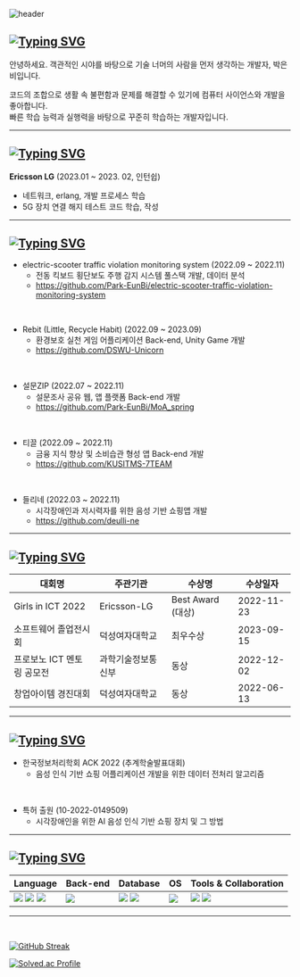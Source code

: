 ![header](https://capsule-render.vercel.app/api?type=shark&color=auto&height=95&section=header)


## [![Typing SVG](https://readme-typing-svg.demolab.com?font=Do+Hyeon&pause=1000&color=F7F7F7&repeat=false&random=false&width=435&lines=%F0%9F%91%A9%E2%80%8D%F0%9F%92%BB+About+Eunbi)](https://git.io/typing-svg)     
안녕하세요. 객관적인 시야를 바탕으로 기술 너머의 사람을 먼저 생각하는 개발자, 박은비입니다. 

코드의 조합으로 생활 속 불편함과 문제를 해결할 수 있기에 컴퓨터 사이언스와 개발을 좋아합니다.    
빠른 학습 능력과 실행력을 바탕으로 꾸준히 학습하는 개발자입니다.

---

## [![Typing SVG](https://readme-typing-svg.demolab.com?font=Do+Hyeon&pause=1000&color=F7F7F7&repeat=false&random=false&width=435&lines=%F0%9F%96%A5%EF%B8%8FCareer)](https://git.io/typing-svg)    

**Ericsson LG** (2023.01 ~ 2023. 02, 인턴쉽)

- 네트워크, erlang, 개발 프로세스 학습
- 5G 장치 연결 해지 테스트 코드 학습, 작성


---

## [![Typing SVG](https://readme-typing-svg.demolab.com?font=Do+Hyeon&pause=1000&color=F7F7F7&repeat=false&random=false&width=435&lines=%F0%9F%8F%83%E2%80%8D%E2%99%80%EF%B8%8FProject+%26+Activites)](https://git.io/typing-svg)     
- electric-scooter traffic violation monitoring system (2022.09 ~ 2022.11)
  - 전동 킥보드 횡단보도 주행 감지 시스템 풀스택 개발, 데이터 분석
  - https://github.com/Park-EunBi/electric-scooter-traffic-violation-monitoring-system      
 <br/>
      
- Rebit (Little, Recycle Habit) (2022.09 ~ 2023.09)          
  - 환경보호 실천 게임 어플리케이션 Back-end, Unity Game 개발    
  - https://github.com/DSWU-Unicorn        
<br/>    
       
- 설문ZIP (2022.07 ~ 2022.11)
  - 설문조사 공유 웹, 앱 플랫폼 Back-end 개발
  - https://github.com/Park-EunBi/MoA_spring     
 <br/>
            
- 티끌 (2022.09 ~ 2022.11)
   - 금융 지식 향상 및 소비습관 형성 앱 Back-end 개발
   - https://github.com/KUSITMS-7TEAM     
 <br/>
        
- 들리네 (2022.03 ~ 2022.11)
  - 시각장애인과 저시력자를 위한 음성 기반 쇼핑앱 개발
  - https://github.com/deulli-ne
       
---

## [![Typing SVG](https://readme-typing-svg.demolab.com?font=Do+Hyeon&pause=1000&color=F7F7F7&repeat=false&random=false&width=435&lines=%F0%9F%8F%86+%EC%88%98%EC%83%81%EA%B2%BD%EB%A0%A5)](https://git.io/typing-svg)     
| 대회명 | 주관기관 | 수상명 | 수상일자 |
| --- | --- | --- | --- |
| Girls in ICT 2022 | Ericsson-LG | Best Award (대상) | 2022-11-23 |
| 소프트웨어 졸업전시회 | 덕성여자대학교 | 최우수상 | 2023-09-15 |
| 프로보노 ICT 멘토링 공모전 | 과학기술정보통신부 | 동상 | 2022-12-02 |
| 창업아이템 경진대회 | 덕성여자대학교 | 동상 | 2022-06-13 |

---

## [![Typing SVG](https://readme-typing-svg.demolab.com?font=Do+Hyeon&pause=1000&color=F7F7F7&repeat=false&random=false&width=435&lines=%F0%9F%93%96+%EB%85%BC%EB%AC%B8+%26+%ED%8A%B9%ED%97%88+%EC%B6%9C%EC%9B%90)](https://git.io/typing-svg)      
- 한국정보처리학회 ACK 2022 (추계학술발표대회)
  - 음성 인식 기반 쇼핑 어플리케이션 개발을 위한 데이터 전처리 알고리즘

<br/>    
     
- 특허 출원 (10-2022-0149509)    
  - 시각장애인을 위한 AI 음성 인식 기반 쇼핑 장치 및 그 방법      


---
## [![Typing SVG](https://readme-typing-svg.demolab.com?font=Do+Hyeon&pause=1000&color=F7F7F7&repeat=false&random=false&width=435&lines=%F0%9F%9B%A0%EF%B8%8F+Stack)](https://git.io/typing-svg)      
<div align=center> 

| Language | Back-end | Database | OS | Tools & Collaboration | 
| --- | --- | --- | --- | ---|
| <img src="https://img.shields.io/badge/java-007396?style=for-the-badge&logo=java&logoColor=white"> <img src="https://img.shields.io/badge/python-3776AB?style=for-the-badge&logo=python&logoColor=white"> <img src="https://img.shields.io/badge/c++-00599C?style=for-the-badge&logo=c%2B%2B&logoColor=white"> | <img src="https://img.shields.io/badge/Spring-6DB33F?style=for-the-badge&logo=Spring&logoColor=white"> | <img src="https://img.shields.io/badge/mysql-4479A1?style=for-the-badge&logo=mysql&logoColor=white">  <img src="https://img.shields.io/badge/aws-232F3E?style=for-the-badge&logo=aws&logoColor=white"> | <img src="https://img.shields.io/badge/linux-FCC624?style=for-the-badge&logo=linux&logoColor=black"> |   <img src="https://img.shields.io/badge/github-181717?style=for-the-badge&logo=github&logoColor=white"> <img src="https://img.shields.io/badge/git-F05032?style=for-the-badge&logo=git&logoColor=white"> |

</div>

---



<br>
  
[![GitHub Streak](https://streak-stats.demolab.com?user=Park-Eunbi&theme=material-palenight&hide_border=true)](https://git.io/streak-stats)

[![Solved.ac Profile](http://mazassumnida.wtf/api/v2/generate_badge?boj=parkeb555)](https://solved.ac/parkeb555/)
<!--
[![Top Langs](https://github-readme-stats.vercel.app/api/top-langs/?username=Park-EunBi&layout=compact&theme=dracula)](https://github.com/metleeha)
-->
  
<!-- [![Hits](https://hits.seeyoufarm.com/api/count/incr/badge.svg?url=https%3A%2F%2Fgithub.com%2FPark-EunBi&count_bg=%237991D6&title_bg=%233B4769&icon=&icon_color=%23E7E7E7&title=Eunbi+Park&edge_flat=false)](https://hits.seeyoufarm.com) -->


<!--

[![Hits](https://hits.seeyoufarm.com/api/count/incr/badge.svg?url=https%3A%2F%2Fgithub.com%2FPark-EunBi&count_bg=%2379C83D&title_bg=%23555555&icon=&icon_color=%23E7E7E7&title=hits&edge_flat=false)](https://hits.seeyoufarm.com)

[![Park-EunBi's github stats](https://github-readme-stats.vercel.app/api/top-langs/?username=Park-EunBi&show_icons=true&hide_border=true&title_color=004386&icon_color=004386&layout=compact)](https://github.com/Park-EunBi)

![trophy](https://github-profile-trophy.vercel.app/?username=Park-EunBi)


**Park-EunBi/Park-EunBi** is a ✨ _special_ ✨ repository because its `README.md` (this file) appears on your GitHub profile.

Here are some ideas to get you started:

- 🔭 I’m currently working on ...
- 🌱 I’m currently learning ...
- 👯 I’m looking to collaborate on ...
- 🤔 I’m looking for help with ...
- 💬 Ask me about ...
- 📫 How to reach me: ...
- 😄 Pronouns: ...
- ⚡ Fun fact: ...
</div>
  
-->
